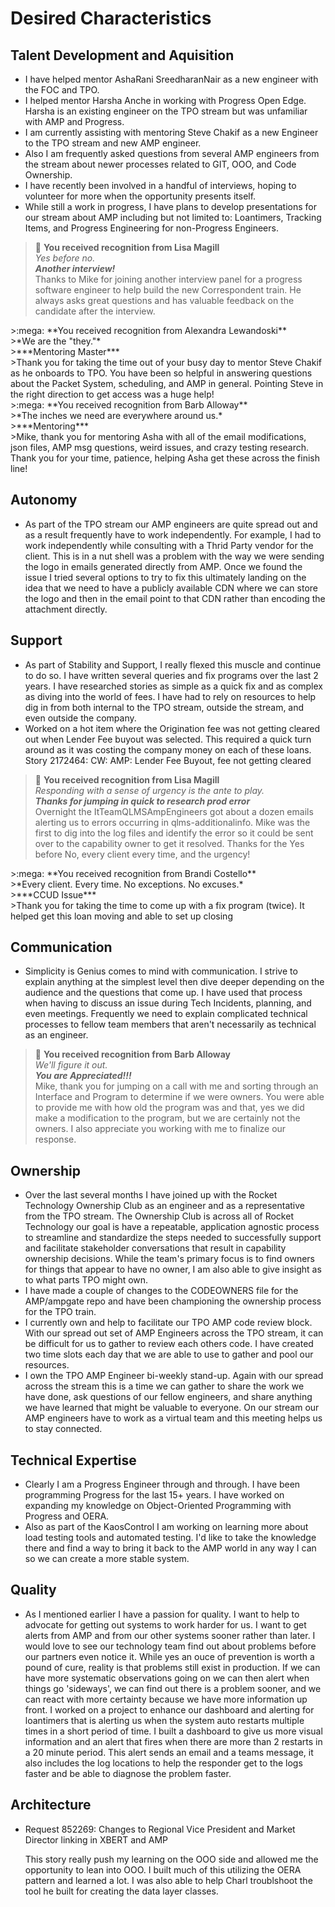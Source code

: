 # Desired Characteristics

## Talent Development and Aquisition

* I have helped mentor AshaRani SreedharanNair as a new engineer with the FOC and TPO.
* I helped mentor Harsha Anche in working with Progress Open Edge. Harsha is an existing engineer on the TPO stream but was unfamiliar with AMP and Progress.
* I am currently assisting with mentoring Steve Chakif as a new Engineer to the TPO stream and new AMP engineer.
* Also I am frequently asked questions from several AMP engineers from the stream about newer processes related to GIT, OOO, and Code Ownership.
* I have recently been involved in a handful of interviews, hoping to volunteer for more when the opportunity presents itself.
* While still a work in progress, I have plans to develop presentations for our stream about AMP including but not limited to: Loantimers, Tracking Items, and Progress Engineering for non-Progress Engineers.


>:mega: **You received recognition from Lisa Magill**<br/>
>*Yes before no.*<br/>
>***Another interview!***<br/>
>Thanks to Mike for joining another interview panel for a progress software engineer to help build the new Correspondent train. He always asks great questions and has valuable feedback on the candidate after the interview.
<div></div>
>:mega: **You received recognition from Alexandra Lewandoski**<br/>
>*We are the "they."*<br/>
>***Mentoring Master***<br/>
>Thank you for taking the time out of your busy day to mentor Steve Chakif as he onboards to TPO. You have been so helpful in answering questions about the Packet System, scheduling, and AMP in general. Pointing Steve in the right direction to get access was a huge help!
<div></div>
>:mega: **You received recognition from Barb Alloway**<br/>
>*The inches we need are everywhere around us.*<br/>
>***Mentoring***<br/>
>Mike, thank you for mentoring Asha with all of the email modifications, json files, AMP msg questions, weird issues, and crazy testing research. Thank you for your time, patience, helping Asha get these across the finish line!

## Autonomy

* As part of the TPO stream our AMP engineers are quite spread out and as a result frequently have to work independently. For example, I had to work independently while consulting with a Thrid Party vendor for the client. This is in a nut shell was a problem with the way we were sending the logo in emails generated directly from AMP. Once we found the issue I tried several options to try to fix this ultimately landing on the idea that we need to have a publicly available CDN where we can store the logo and then in the email point to that CDN rather than encoding the attachment directly.

## Support

* As part of Stability and Support, I really flexed this muscle and continue to do so. I have written several queries and fix programs over the last 2 years. I have researched stories as simple as a quick fix and as complex as diving into the world of fees. I have had to rely on resources to help dig in from both internal to the TPO stream, outside the stream, and even outside the company.
* Worked on a hot item where the Origination fee was not getting cleared out when Lender Fee buyout was selected. This required a quick turn around as it was costing the company money on each of these loans. Story 2172464: CW: AMP: Lender Fee Buyout, fee not getting cleared

>:mega: **You received recognition from Lisa Magill**<br/>
>*Responding with a sense of urgency is the ante to play.*<br/>
>***Thanks for jumping in quick to research prod error***<br/>
>Overnight the ItTeamQLMSAmpEngineers got about a dozen emails alerting us to errors occurring in qlms-additionalinfo. Mike was the first to dig into the log files and identify the error so it could be sent over to the capability owner to get it resolved. Thanks for the Yes before No, every client every time, and the urgency!
<div></div>
>:mega: **You received recognition from Brandi Costello**<br/>
>*Every client. Every time. No exceptions. No excuses.*<br/>
>***CCUD Issue***<br/>
>Thank you for taking the time to come up with a fix program (twice). It helped get this loan moving and able to set up closing


## Communication

* Simplicity is Genius comes to mind with communication. I strive to explain anything at the simplest level then dive deeper depending on the audience and the questions that come up. I have used that process when having to discuss an issue during Tech Incidents, planning, and even meetings. Frequently we need to explain complicated technical processes to fellow team members that aren't necessarily as technical as an engineer.

>:mega: **You received recognition from Barb Alloway**<br/>
>*We'll figure it out.*<br/>
>***You are Appreciated!!!***<br/>
>Mike, thank you for jumping on a call with me and sorting through an Interface and Program to determine if we were owners. You were able to provide me with how old the program was and that, yes we did make a modification to the program, but we are certainly not the owners. I also appreciate you working with me to finalize our response.

## Ownership

* Over the last several months I have joined up with the Rocket Technology Ownership Club as an engineer and as a representative from the TPO stream. The Ownership Club is across all of Rocket Technology our goal is have a repeatable, application agnostic process to streamline and standardize the steps needed to successfully support and facilitate stakeholder conversations that result in capability ownership decisions. While the team's primary focus is to find owners for things that appear to have no owner, I am also able to give insight as to what parts TPO might own.
* I have made a couple of changes to the CODEOWNERS file for the AMP/ampgate repo and have been championing the ownership process for the TPO train.
* I currently own and help to facilitate our TPO AMP code review block. With our spread out set of AMP Engineers across the TPO stream, it can be difficult for us to gather to review each others code. I have created two time slots each day that we are able to use to gather and pool our resources.
* I own the TPO AMP Engineer bi-weekly stand-up. Again with our spread across the stream this is a time we can gather to share the work we have done, ask questions of our fellow engineers, and share anything we have learned that might be valuable to everyone. On our stream our AMP engineers have to work as a virtual team and this meeting helps us to stay connected.

## Technical Expertise

* Clearly I am a Progress Engineer through and through. I have been programming Progress for the last 15+ years. I have worked on expanding my knowledge on Object-Oriented Programming with Progress and OERA.
* Also as part of the KaosControl I am working on learning more about load testing tools and automated testing. I'd like to take the knowledge there and find a way to bring it back to the AMP world in any way I can so we can create a more stable system.

## Quality

* As I mentioned earlier I have a passion for quality. I want to help to advocate for getting out systems to work harder for us. I want to get alerts from AMP and from our other systems sooner rather than later. I would love to see our technology team find out about problems before our partners even notice it. While yes an ouce of prevention is worth a pound of cure, reality is that problems still exist in production. If we can have more systematic observations going on we can then alert when things go 'sideways', we can find out there is a problem sooner, and we can react with more certainty because we have more information up front. I worked on a project to enhance our dashboard and alerting for loantimers that is alerting us when the system auto restarts multiple times in a short period of time. I built a dashboard to give us more visual information and an alert that fires when there are more than 2 restarts in a 20 minute period. This alert sends an email and a teams message, it also includes the log locations to help the responder get to the logs faster and be able to diagnose the problem faster.

## Architecture

* Request 852269: Changes to Regional Vice President and Market Director linking in XBERT and AMP

    This story really push my learning on the OOO side and allowed me the opportunity to lean into OOO. I built much of this utilizing the OERA pattern and learned a lot. I was also able to help Charl troublshoot the tool he built for creating the data layer classes. 